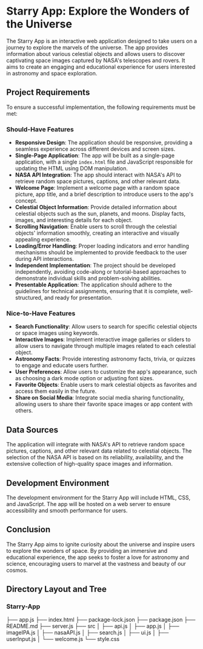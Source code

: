 # Starry App: Explore the Wonders of the Universe

The Starry App is an interactive web application designed to take users on a journey to explore the marvels of the universe. The app provides information about various celestial objects and allows users to discover captivating space images captured by NASA's telescopes and rovers. It aims to create an engaging and educational experience for users interested in astronomy and space exploration.

## Project Requirements

To ensure a successful implementation, the following requirements must be met:

### Should-Have Features

- **Responsive Design**: The application should be responsive, providing a seamless experience across different devices and screen sizes.
- **Single-Page Application**: The app will be built as a single-page application, with a single `index.html` file and JavaScript responsible for updating the HTML using DOM manipulation.
- **NASA API Integration**: The app should interact with NASA's API to retrieve random space pictures, captions, and other relevant data.
- **Welcome Page**: Implement a welcome page with a random space picture, app title, and a brief description to introduce users to the app's concept.
- **Celestial Object Information**: Provide detailed information about celestial objects such as the sun, planets, and moons. Display facts, images, and interesting details for each object.
- **Scrolling Navigation**: Enable users to scroll through the celestial objects' information smoothly, creating an interactive and visually appealing experience.
- **Loading/Error Handling**: Proper loading indicators and error handling mechanisms should be implemented to provide feedback to the user during API interactions.
- **Independent Implementation**: The project should be developed independently, avoiding code-along or tutorial-based approaches to demonstrate individual skills and problem-solving abilities.
- **Presentable Application**: The application should adhere to the guidelines for technical assignments, ensuring that it is complete, well-structured, and ready for presentation.

### Nice-to-Have Features

- **Search Functionality**: Allow users to search for specific celestial objects or space images using keywords.
- **Interactive Images**: Implement interactive image galleries or sliders to allow users to navigate through multiple images related to each celestial object.
- **Astronomy Facts**: Provide interesting astronomy facts, trivia, or quizzes to engage and educate users further.
- **User Preferences**: Allow users to customize the app's appearance, such as choosing a dark mode option or adjusting font sizes.
- **Favorite Objects**: Enable users to mark celestial objects as favorites and access them easily in the future.
- **Share on Social Media**: Integrate social media sharing functionality, allowing users to share their favorite space images or app content with others.

## Data Sources

The application will integrate with NASA's API to retrieve random space pictures, captions, and other relevant data related to celestial objects. The selection of the NASA API is based on its reliability, availability, and the extensive collection of high-quality space images and information.

## Development Environment

The development environment for the Starry App will include HTML, CSS, and JavaScript. The app will be hosted on a web server to ensure accessibility and smooth performance for users.

## Conclusion

The Starry App aims to ignite curiosity about the universe and inspire users to explore the wonders of space. By providing an immersive and educational experience, the app seeks to foster a love for astronomy and science, encouraging users to marvel at the vastness and beauty of our cosmos.

## Directory Layout and Tree

### Starry-App
├── app.js
├── index.html
├── package-lock.json
├── package.json
├── README.md
├── server.js
├── src
│ ├── api.js
│ ├── app.js
│ ├── imageIPA.js
│ ├── nasaAPI.js
│ ├── search.js
│ ├── ui.js
│ ├── userInput.js
│ └── welcome.js
└── style.css
